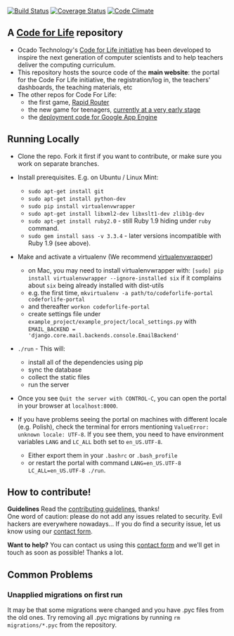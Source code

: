 [![Build Status](https://travis-ci.org/ocadotechnology/codeforlife-portal.svg?branch=master)](https://travis-ci.org/ocadotechnology/codeforlife-portal)
[![Coverage Status](https://coveralls.io/repos/ocadotechnology/codeforlife-portal/badge.svg?branch=master&service=github)](https://coveralls.io/github/ocadotechnology/codeforlife-portal?branch=master)
[![Code Climate](https://codeclimate.com/github/ocadotechnology/codeforlife-portal/badges/gpa.svg)](https://codeclimate.com/github/ocadotechnology/codeforlife-portal)

## A  [Code for Life](https://www.codeforlife.education/) repository
* Ocado Technology's [Code for Life initiative](https://www.codeforlife.education/) has been developed to inspire the next generation of computer scientists and to help teachers deliver the computing curriculum.
* This repository hosts the source code of the **main website**: the portal for the Code For Life initiative, the registration/log in, the teachers' dashboards, the teaching materials, etc
* The other repos for Code For Life:
    * the first game, [Rapid Router](https://github.com/ocadotechnology/rapid-router)
    * the new game for teenagers, [currently at a very early stage](https://github.com/ocadotechnology/aimmo)
    * the [deployment code for Google App Engine](https://github.com/ocadotechnology/codeforlife-deploy-appengine)

## Running Locally
* Clone the repo. Fork it first if you want to contribute, or make sure you work on separate branches.
* Install prerequisites. E.g. on Ubuntu / Linux Mint:
    * `sudo apt-get install git`
    * `sudo apt-get install python-dev`
    * `sudo pip install virtualenvwrapper`
    * `sudo apt-get install libxml2-dev libxslt1-dev zlib1g-dev`
    * `sudo apt-get install ruby2.0` - still Ruby 1.9 hiding under `ruby` command.
    * `sudo gem install sass -v 3.3.4` - later versions incompatible with Ruby 1.9 (see above).
* Make and activate a virtualenv (We recommend [virtualenvwrapper](http://virtualenvwrapper.readthedocs.org/en/latest/index.html))
    * on Mac, you may need to install virtualenvwrapper with: `[sudo] pip install virtualenvwrapper --ignore-installed six` if it complains about `six` being already installed with dist-utils
    * e.g. the first time, `mkvirtualenv -a path/to/codeforlife-portal codeforlife-portal`
    * and thereafter `workon codeforlife-portal`
    * create settings file under `example_project/example_project/local_settings.py` with `EMAIL_BACKEND = 'django.core.mail.backends.console.EmailBackend'`
* `./run` - This will:
    * install all of the dependencies using pip
    * sync the database
    * collect the static files
    * run the server
* Once you see `Quit the server with CONTROL-C`, you can open the portal in your browser at `localhost:8000`.

* If you have problems seeing the portal on machines with different locale (e.g. Polish), check the terminal for errors mentioning `ValueError: unknown locale: UTF-8`. If you see them, you need to have environment variables `LANG` and `LC_ALL` both set to `en_US.UTF-8`.
    * Either export them in your `.bashrc` or `.bash_profile`
    * or restart the portal with command `LANG=en_US.UTF-8 LC_ALL=en_US.UTF-8 ./run`.

## How to contribute!
__Guidelines__ Read the [contributing guidelines](CONTRIBUTING.md), thanks!<br>
One word of caution: please do not add any issues related to security. Evil hackers are everywhere nowadays... If you do find a security issue, let us know using our [contact form][c4l-contact-form].

__Want to help?__ You can contact us using this [contact form][c4l-contact-form] and we'll get in touch as soon as possible! Thanks a lot.

## Common Problems
### Unapplied migrations on first run
It may be that some migrations were changed and you have .pyc files from the old ones. Try removing all .pyc migrations by running `rm migrations/*.pyc` from the repository.

[c4l-contact-form]: https://www.codeforlife.education/help/#contact
